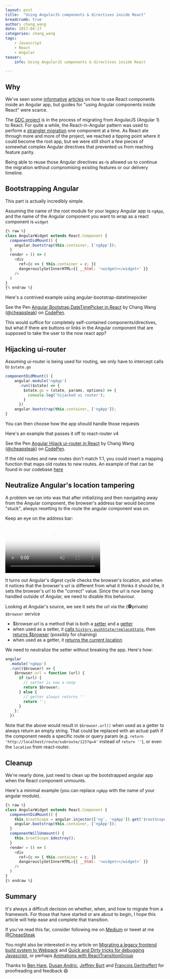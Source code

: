 ```yaml
---
layout: post
title:  "Using AngularJS components & directives inside React"
breadcrumb: true
author: chang_wang
date: 2017-04-17
categories: chang_wang
tags:
    - Javascript
    - React
    - Angular
teaser:
    info: Using AngularJS components & directives inside React

---
```


## Why  
We've seen some [informative](http://blog.rangle.io/migrating-an-angular-1-application-to-react/) [articles](https://tech.small-improvements.com/2017/01/25/how-to-migrate-an-angularjs-1-app-to-react/) on how to use React components inside an Angular app, but guides for "using Angular components inside React" were scarce.

The [GDC project](https://portal.gdc.cancer.gov/) is in the process of migrating from AngularJS (Angular 1) to React. For quite a while, the React-in-Angular pattern was used to perform a [strangler migration](https://www.martinfowler.com/bliki/StranglerApplication.html) one component at a time. As React ate through more and more of the project, we reached a tipping point where it could become the root app, but we were still short a few pieces of somewhat complex Angular directives that prevented us from reaching feature parity.  

Being able to reuse those Angular directives as-is allowed us to continue the migration without compromising existing features or our delivery timeline.  


## Bootstrapping Angular

This part is actually incredibly simple.  

Assuming the name of the root module for your legacy Angular app is `ngApp`, and the name of the Angular component you want to wrap as a react component is `widget`

```js
{% raw %}
class AngularWidget extends React.Component {
  componentDidMount() {
    angular.bootstrap(this.container, ['ngApp']);
  }
  render = () => (
    <div
      ref={c => { this.container = c; }}
      dangerouslySetInnerHTML={{ __html: '<widget></widget>' }}
    />
  )
}
{% endraw %}
```

Here's a contrived example using angular-bootstrap-datetimepicker

<p data-height="430" data-theme-id="dark" data-slug-hash="ryoqEp" data-default-tab="js,result" data-user="cheapsteak" data-embed-version="2" data-pen-title="Angular Bootstrap DateTimePicker in React" class="codepen">See the Pen <a href="http://codepen.io/cheapsteak/pen/ryoqEp/">Angular Bootstrap DateTimePicker in React</a> by Chang Wang (<a href="http://codepen.io/cheapsteak">@cheapsteak</a>) on <a href="http://codepen.io">CodePen</a>.</p>

This would suffice for completely self-contained components/directives, but what if there are buttons or links in the Angular component that are supposed to take the user to the now react app?

## Hijacking ui-router

Assuming ui-router is being used for routing, we only have to intercept calls to `$state.go`

```js
componentDidMount() {
    angular.module('ngApp')
      .run(($state) => {
        $state.go = (state, params, options) => {
          console.log('hijacked ui router');
        }
      })
    angular.bootstrap(this.container, ['ngApp']);
}
```

You can then choose how the app should handle those requests

Here's an example that passes it off to react-router v4
<p data-height="430" data-theme-id="dark" data-slug-hash="PpvBzy" data-default-tab="js,result" data-user="cheapsteak" data-embed-version="2" data-pen-title="Angular Hijack ui-router in React" class="codepen">See the Pen <a href="http://codepen.io/cheapsteak/pen/PpvBzy/">Angular Hijack ui-router in React</a> by Chang Wang (<a href="http://codepen.io/cheapsteak">@cheapsteak</a>) on <a href="http://codepen.io">CodePen</a>.</p>

If the old routes and new routes don't match 1:1, you could insert a mapping function that maps old routes to new routes. An example of that can be found in our codebase [here](https://github.com/NCI-GDC/portal-ui/blob/7dd05963c638d1ff9ae60b4f2eb089151aa1a473/modules/node_modules/%40ncigdc/components/GitHut.js#L86-L110)

## Neutralize Angular's location tampering  

A problem we ran into was that after initializing and then navigating away from the Angular component, the browser's address bar would become "stuck", always resetting to the route the angular component was on. 

Keep an eye on the address bar:

<video class="share-video" id="share-video" poster="{{site.urlimg}}chang_wang/ng-in-react/SizzlingKeyDolphin-poster.jpg" autoplay="" muted="" loop>
    <source id="webmSource" src="{{site.urlimg}}chang_wang/ng-in-react/SizzlingKeyDolphin.webm" type="video/webm">
    <source id="mp4Source" src="{{site.urlimg}}chang_wang/ng-in-react/SizzlingKeyDolphin.mp4" type="video/mp4">
    <img title="Sorry, your browser doesn't support HTML5 video." src="{{site.urlimg}}chang_wang/ng-in-react/SizzlingKeyDolphin.gif">
</video>

It turns out Angular's digest cycle checks the browser's location, and when it notices that the browser's url is different from what it thinks it should be, it sets the browser's url to the "correct" value. Since the url is now being handled outside of Angular, we need to disable this behaviour.  

Looking at Angular's source, we see it sets the url via the (🕵️private) `$browser` service

- $browser.url is a method that is both a [setter](https://github.com/angular/angular.js/blob/2c7400e7d07b0f6cec1817dab40b9250ce8ebce6/src/ng/browser.js#L132-L170) and a [getter](https://github.com/angular/angular.js/blob/2c7400e7d07b0f6cec1817dab40b9250ce8ebce6/src/ng/browser.js#L171-L178)
- when used as a setter, it [calls `history.pushState/replaceState`](https://github.com/angular/angular.js/blob/2c7400e7d07b0f6cec1817dab40b9250ce8ebce6/src/ng/browser.js#L150), then [returns $browser](https://github.com/angular/angular.js/blob/2c7400e7d07b0f6cec1817dab40b9250ce8ebce6/src/ng/browser.js#L170) (possibly for chaining)
- when used as a getter, it [returns the current location](https://github.com/angular/angular.js/blob/2c7400e7d07b0f6cec1817dab40b9250ce8ebce6/src/ng/browser.js#L177)  

We need to neutralize the setter without breaking the app. 
Here's how:

```js
angular
  .module('ngApp')
  .run(($browser) => {
    $browser.url = function (url) {
      if (url) {
        // setter is now a noop
        return $browser;
      } else {
        // getter always returns ''
        return '';
      }
    };
  })
```
Note that the above would result in `$browser.url()` when used as a getter to always return an empty string. That could be replaced with an actual path if the component needs a specific route or query param (e.g. `return 'http://localhost/route/subroute/123?q=4'` instead of `return ''`), or even the `location` from react-router.  

## Cleanup

We're nearly done, just need to clean up the bootstrapped angular app when the React component unmounts.  

Here's a minimal example (you can replace `ngApp` with the name of your angular module).

```js
{% raw %}
class AngularWidget extends React.Component {
  componentDidMount() {
    this.$rootScope = angular.injector(['ng', 'ngApp']).get('$rootScope');
    angular.bootstrap(this.container, ['ngApp']);
  }
  componentWillUnmount() {
    this.$rootScope.$destroy();
  }
  render = () => (
    <div
      ref={c => { this.container = c; }}
      dangerouslySetInnerHTML={{ __html: '<widget></widget>' }}
    />
  )
}
{% endraw %}
```

## Summary  

It's always a difficult decision on whether, when, and how to migrate from a framework. For those that have started or are about to begin, I hope this article will help ease and complete that transition.  

If you've read this far, consider following me on [Medium](https://medium.com/@cheapsteak/latest) or tweet at me [@CheapSteak](https://twitter.com/CheapSteak)  

You might also be interested in my article on [Migrating a legacy frontend build system to Webpack](http://softeng.oicr.on.ca/chang_wang/2017/01/03/Legacy-Build-Tool-Migration/) and [Quick and Dirty tricks for debugging Javascript](https://medium.com/@cheapsteak/quick-and-dirty-tricks-for-debugging-javascript-d0e911c3afa), or perhaps [Animations with ReactTransitionGroup](https://medium.com/p/animations-with-reacttransitiongroup-4972ad7da286)

Thanks to [Ben Hare](https://twitter.com/hare_ben), [Dusan Andric](https://twitter.com/andricDu), [Jeffrey Burt](https://twitter.com/jephuff) and [Francois Gerthoffert](https://twitter.com/fgerthoffert) for proofreading and feedback 😄

<script async src="https://production-assets.codepen.io/assets/embed/ei.js"></script>
